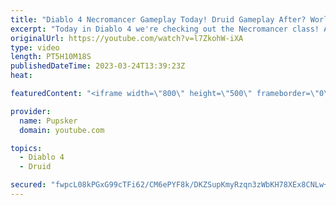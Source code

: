 ```yaml
---
title: "Diablo 4 Necromancer Gameplay Today! Druid Gameplay After? World Boss Today/Tomorrow?"
excerpt: "Today in Diablo 4 we're checking out the Necromancer class! After we'll quickly check out the Druid class as well! We'll try running ..."
originalUrl: https://youtube.com/watch?v=l7ZkohW-iXA
type: video
length: PT5H10M18S
publishedDateTime: 2023-03-24T13:39:23Z
heat: 

featuredContent: "<iframe width=\"800\" height=\"500\" frameborder=\"0\" src=\"https://www.youtube.com/embed/l7ZkohW-iXA\" allow=\"accelerometer; autoplay; encrypted-media; gyroscope; picture-in-picture\" allowfullscreen></iframe>"

provider:
  name: Pupsker
  domain: youtube.com

topics:
  - Diablo 4
  - Druid

secured: "fwpcL08kPGxG99cTFi62/CM6ePYF8k/DKZSupKmyRzqn3zWbKH78XEx8CNLw++g1iIyIH+6Jh2f9VOUeqd0IrvxZ5p/VdTSJAYuFqFrNCgGxtemtSMGmfxSDz3g0Y4N7tswbsyRJgApieilqNH6x80d9JgA1V4ZGO6dTo7Kn+f6579rauqlha+ZWKd+/8h+SjIhCZekem+vCT+GmRW/vH46MQReDwujH39VdQ9SCIqgnxFyTmfiRqvEDs+Cfl4jcZRx6m6abneOX9mWPcZLbzgEbPcHb8/IjzAadwq98tTCSiHe+r0gIap7hWL52//DTN/6KuGzg5omadAuTB/1RTOI2v+kGx90PsIFx/KhJ6GaVz3ZZjv+Gzo71258n3GmqKuwN0SwCZtioBGUc2gStRiFRlGaohodlWecPDzTgfLg=;LaSQWsGPhUIGPKbZGdmXoA=="
---
```


